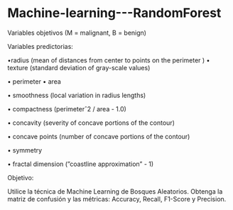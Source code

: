 # Machine-learning---RandomForest

Variables objetivos (M = malignant, B = benign)

Variables predictorias:

•radius (mean of distances from center to points on the perimeter ) • texture (standard deviation of gray-scale values)

• perimeter • area

• smoothness (local variation in radius lengths)

• compactness (perimeterˆ2 / area - 1.0)

• concavity (severity of concave portions of the contour)

• concave points (number of concave portions of the contour)

• symmetry

• fractal dimension (”coastline approximation” - 1)

Objetivo:

Utilice la técnica de Machine Learning de Bosques Aleatorios. Obtenga la matriz de confusión y las métricas: Accuracy, Recall, F1-Score y Precision.
